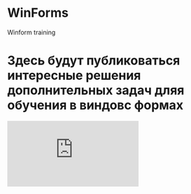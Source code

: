 # WinForms
 Winform training
# Здесь будут публиковаться интересные решения дополнительных задач дляя обучения в виндовс формах
![DZ 1](https://github.com/mortvvnutri/WinForms/raw/main/DZ_1/README.md)
